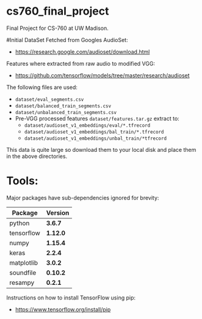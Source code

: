 # cs760_final_project
Final Project for CS-760 at UW Madison.

#Initial DataSet
Fetched from Googles AudioSet:
* https://research.google.com/audioset/download.html

Features where extracted from raw audio to modified VGG:
* https://github.com/tensorflow/models/tree/master/research/audioset

The following files are used:
* `dataset/eval_segments.csv`
* `dataset/balanced_train_segments.csv`
* `dataset/unbalanced_train_segments.csv`
* Pre-VGG processed features `dataset/features.tar.gz` extract to:
  * `dataset/audioset_v1_embeddings/eval/*.tfrecord`
  * `dataset/audioset_v1_embeddings/bal_train/*.tfrecord`
  * `dataset/audioset_v1_embeddings/unbal_train/*tfrecord`

This data is quite large so download them to your local disk and place them in the above directories.


# Tools:
Major packages have sub-dependencies ignored for brevity:

Package | Version
--- | ---
python | **3.6.7**
tensorflow | **1.12.0**
numpy | **1.15.4**
keras | **2.2.4**
matplotlib | **3.0.2**
soundfile | **0.10.2**
resampy | **0.2.1**

Instructions on how to install TensorFlow using pip:
* https://www.tensorflow.org/install/pip
